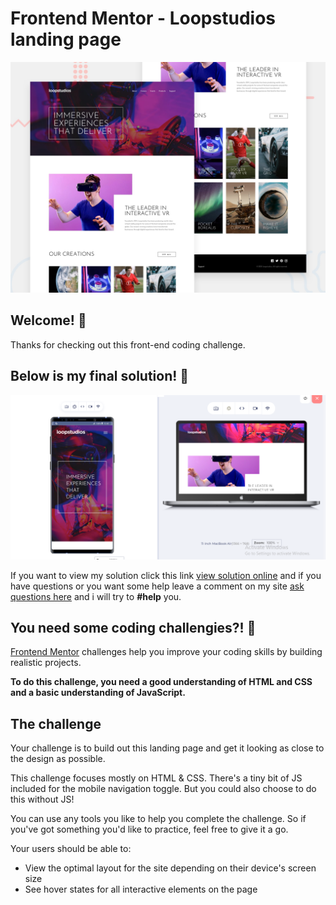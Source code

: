 # Frontend Mentor - Loopstudios landing page

![Design preview for the Loopstudios landing page coding challenge](/images/desktop/desktop-preview.jpg)

## Welcome! 👋

Thanks for checking out this front-end coding challenge.
## Below is my final solution! 👋
![My solution in mockup view](/images/desktop/preview.PNG)

If you want to view my solution click this link [view solution online](https://loopstudiosweb-m.pages.dev) and if you have questions or you want some help leave a comment on my site [ask questions here](https://masiko-d.pages.pages.dev)  and i will try to **#help** you.


## You need some coding challengies?! 👋
[Frontend Mentor](https://www.frontendmentor.io) challenges help you improve your coding skills by building realistic projects.
  



  
**To do this challenge, you need a good understanding of HTML and CSS and a basic understanding of JavaScript.**

## The challenge

Your challenge is to build out this landing page and get it looking as close to the design as possible.

This challenge focuses mostly on HTML & CSS. There's a tiny bit of JS included for the mobile navigation toggle. But you could also choose to do this without JS!

You can use any tools you like to help you complete the challenge. So if you've got something you'd like to practice, feel free to give it a go.

Your users should be able to:

- View the optimal layout for the site depending on their device's screen size
- See hover states for all interactive elements on the page
